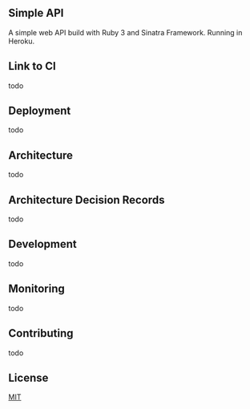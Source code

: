 ## Simple API
A simple web API build with Ruby 3 and Sinatra Framework.
Running in Heroku.

## Link to CI
todo

## Deployment
todo

## Architecture
todo

## Architecture Decision Records
todo

## Development
todo

## Monitoring
todo

## Contributing
todo

## License
[MIT](LICENSE)
